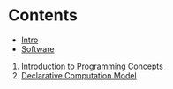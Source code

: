 # Contents

- [Intro](README.md)
- [Software](Software.md)

1. [Introduction to Programming Concepts](1-Introduction-to-Programming-Concepts.md)
2. [Declarative Computation Model](2-Declarative-Computation-Model.md)
